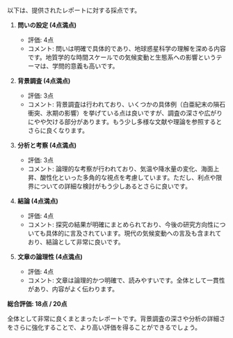 以下は、提供されたレポートに対する採点です。

1. **問いの設定 (4点満点)**
   - 評価: 4点
   - コメント: 問いは明確で具体的であり、地球惑星科学の理解を深める内容です。地質学的な時間スケールでの気候変動と生態系への影響というテーマは、学問的意義も高いです。

2. **背景調査 (4点満点)**
   - 評価: 3点
   - コメント: 背景調査は行われており、いくつかの具体例（白亜紀末の隕石衝突、氷期の影響）を挙げている点は良いですが、調査の深さや広がりにやや欠ける部分があります。もう少し多様な文献や理論を参照するとさらに良くなります。

3. **分析と考察 (4点満点)**
   - 評価: 3点
   - コメント: 論理的な考察が行われており、気温や降水量の変化、海面上昇、酸性化といった多角的な視点を考慮しています。ただし、利点や限界についての詳細な検討がもう少しあるとさらに良いです。

4. **結論 (4点満点)**
   - 評価: 4点
   - コメント: 探究の結果が明確にまとめられており、今後の研究方向性についても具体的に言及されています。現代の気候変動への言及も含まれており、結論として非常に良いです。

5. **文章の論理性 (4点満点)**
   - 評価: 4点
   - コメント: 文章は論理的かつ明確で、読みやすいです。全体として一貫性があり、内容がよく伝わります。

**総合評価: 18点 / 20点**

全体として非常に良くまとまったレポートです。背景調査の深さや分析の詳細さをさらに強化することで、より高い評価を得ることができるでしょう。